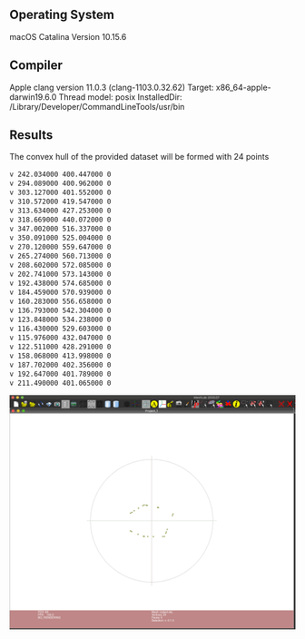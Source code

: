 ## Operating System
macOS Catalina Version 10.15.6

## Compiler
Apple clang version 11.0.3 (clang-1103.0.32.62)
Target: x86_64-apple-darwin19.6.0
Thread model: posix
InstalledDir: /Library/Developer/CommandLineTools/usr/bin

## Results
The convex hull of the provided dataset will be formed with 24 points
```
v 242.034000 400.447000 0
v 294.089000 400.962000 0
v 303.127000 401.552000 0
v 310.572000 419.547000 0
v 313.634000 427.253000 0
v 318.669000 440.072000 0
v 347.002000 516.337000 0
v 350.091000 525.004000 0
v 270.120000 559.647000 0
v 265.274000 560.713000 0
v 208.602000 572.085000 0
v 202.741000 573.143000 0
v 192.438000 574.685000 0
v 184.459000 570.939000 0
v 160.283000 556.658000 0
v 136.793000 542.304000 0
v 123.848000 534.238000 0
v 116.430000 529.603000 0
v 115.976000 432.047000 0
v 122.511000 428.291000 0
v 158.068000 413.998000 0
v 187.702000 402.356000 0
v 192.647000 401.789000 0
v 211.490000 401.065000 0
```

![](img/hull.png?raw=true)